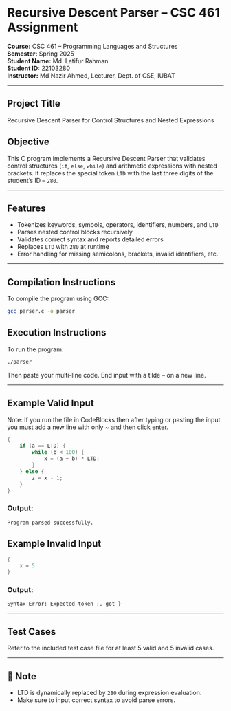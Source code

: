 
# Recursive Descent Parser – CSC 461 Assignment

**Course:** CSC 461 – Programming Languages and Structures  
**Semester:** Spring 2025  
**Student Name:** Md. Latifur Rahman  
**Student ID:** 22103280  
**Instructor:** Md Nazir Ahmed, Lecturer, Dept. of CSE, IUBAT  

---

## Project Title
Recursive Descent Parser for Control Structures and Nested Expressions

## Objective
This C program implements a Recursive Descent Parser that validates control structures (`if`, `else`, `while`) and arithmetic expressions with nested brackets. It replaces the special token `LTD` with the last three digits of the student’s ID – `280`.

---

## Features
- Tokenizes keywords, symbols, operators, identifiers, numbers, and `LTD`
- Parses nested control blocks recursively
- Validates correct syntax and reports detailed errors
- Replaces `LTD` with `280` at runtime
- Error handling for missing semicolons, brackets, invalid identifiers, etc.

---

## Compilation Instructions
To compile the program using GCC:
```bash
gcc parser.c -o parser
```

## Execution Instructions
To run the program:
```bash
./parser
```
Then paste your multi-line code. End input with a tilde `~` on a new line.

---

## Example Valid Input

Note: If you run the file in CodeBlocks then after typing or pasting the input you must add a new line with only ~ and then click enter.
```c
{
    if (a == LTD) {
        while (b < 100) {
            x = (a + b) * LTD;
        }
    } else {
        z = x - 1;
    }
}
```

### Output:
```
Program parsed successfully.
```

## Example Invalid Input
```c
{
    x = 5
}
```
### Output:
```
Syntax Error: Expected token ;, got }
```

---

## Test Cases
Refer to the included test case file for at least 5 valid and 5 invalid cases.

---

## 📌 Note
- LTD is dynamically replaced by `280` during expression evaluation.
- Make sure to input correct syntax to avoid parse errors.
